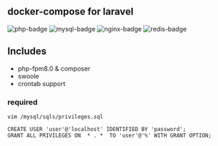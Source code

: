 ## docker-compose for laravel

![php-badge](https://img.shields.io/badge/php-%3D8.0-blue)
![mysql-badge](https://img.shields.io/badge/mysql-latest-blue)
![nginx-badge](https://img.shields.io/badge/nginx-latest-blue)
![redis-badge](https://img.shields.io/badge/redis-latest-blue)
## Includes

* php-fpm8.0 & composer
* swoole
* crontab support
### required

```
vim /mysql/sqls/privileges.sql
```

```
CREATE USER 'user'@'localhost' IDENTIFIED BY 'password';
GRANT ALL PRIVILEGES ON  * . *  TO 'user'@'%' WITH GRANT OPTION;
```